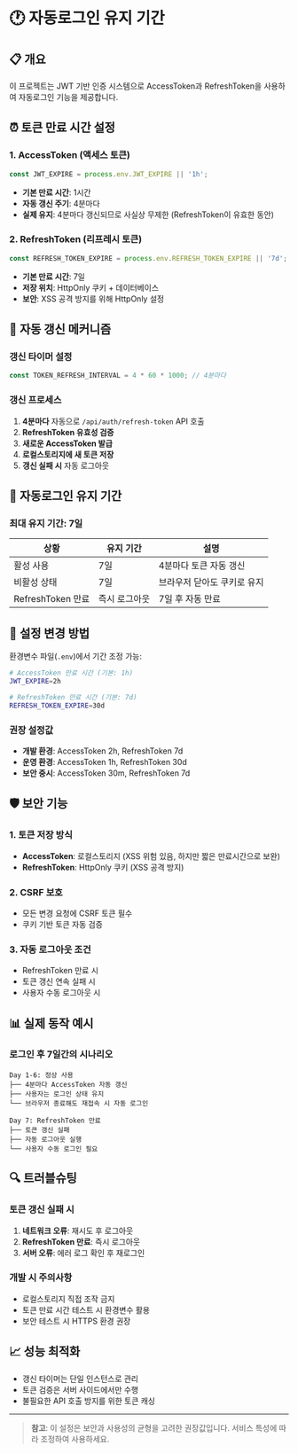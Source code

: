 # 🕐 자동로그인 유지 기간

## 📋 개요
이 프로젝트는 JWT 기반 인증 시스템으로 AccessToken과 RefreshToken을 사용하여 자동로그인 기능을 제공합니다.

## ⏰ 토큰 만료 시간 설정

### 1. AccessToken (액세스 토큰)
```typescript
const JWT_EXPIRE = process.env.JWT_EXPIRE || '1h';
```
- **기본 만료 시간**: 1시간
- **자동 갱신 주기**: 4분마다
- **실제 유지**: 4분마다 갱신되므로 사실상 무제한 (RefreshToken이 유효한 동안)

### 2. RefreshToken (리프레시 토큰)
```typescript
const REFRESH_TOKEN_EXPIRE = process.env.REFRESH_TOKEN_EXPIRE || '7d';
```
- **기본 만료 시간**: 7일
- **저장 위치**: HttpOnly 쿠키 + 데이터베이스
- **보안**: XSS 공격 방지를 위해 HttpOnly 설정

## 🔄 자동 갱신 메커니즘

### 갱신 타이머 설정
```typescript
const TOKEN_REFRESH_INTERVAL = 4 * 60 * 1000; // 4분마다
```

### 갱신 프로세스
1. **4분마다** 자동으로 `/api/auth/refresh-token` API 호출
2. **RefreshToken 유효성 검증**
3. **새로운 AccessToken 발급**
4. **로컬스토리지에 새 토큰 저장**
5. **갱신 실패 시** 자동 로그아웃

## 📅 자동로그인 유지 기간

### 최대 유지 기간: **7일**

| 상황 | 유지 기간 | 설명 |
|------|-----------|------|
| 활성 사용 | 7일 | 4분마다 토큰 자동 갱신 |
| 비활성 상태 | 7일 | 브라우저 닫아도 쿠키로 유지 |
| RefreshToken 만료 | 즉시 로그아웃 | 7일 후 자동 만료 |

## 🔧 설정 변경 방법

환경변수 파일(`.env`)에서 기간 조정 가능:

```bash
# AccessToken 만료 시간 (기본: 1h)
JWT_EXPIRE=2h

# RefreshToken 만료 시간 (기본: 7d)
REFRESH_TOKEN_EXPIRE=30d
```

### 권장 설정값
- **개발 환경**: AccessToken 2h, RefreshToken 7d
- **운영 환경**: AccessToken 1h, RefreshToken 30d
- **보안 중시**: AccessToken 30m, RefreshToken 7d

## 🛡️ 보안 기능

### 1. 토큰 저장 방식
- **AccessToken**: 로컬스토리지 (XSS 위험 있음, 하지만 짧은 만료시간으로 보완)
- **RefreshToken**: HttpOnly 쿠키 (XSS 공격 방지)

### 2. CSRF 보호
- 모든 변경 요청에 CSRF 토큰 필수
- 쿠키 기반 토큰 자동 검증

### 3. 자동 로그아웃 조건
- RefreshToken 만료 시
- 토큰 갱신 연속 실패 시
- 사용자 수동 로그아웃 시

## 📊 실제 동작 예시

### 로그인 후 7일간의 시나리오

```
Day 1-6: 정상 사용
├── 4분마다 AccessToken 자동 갱신
├── 사용자는 로그인 상태 유지
└── 브라우저 종료해도 재접속 시 자동 로그인

Day 7: RefreshToken 만료
├── 토큰 갱신 실패
├── 자동 로그아웃 실행
└── 사용자 수동 로그인 필요
```

## 🔍 트러블슈팅

### 토큰 갱신 실패 시
1. **네트워크 오류**: 재시도 후 로그아웃
2. **RefreshToken 만료**: 즉시 로그아웃
3. **서버 오류**: 에러 로그 확인 후 재로그인

### 개발 시 주의사항
- 로컬스토리지 직접 조작 금지
- 토큰 만료 시간 테스트 시 환경변수 활용
- 보안 테스트 시 HTTPS 환경 권장

## 📈 성능 최적화

- 갱신 타이머는 단일 인스턴스로 관리
- 토큰 검증은 서버 사이드에서만 수행
- 불필요한 API 호출 방지를 위한 토큰 캐싱

---

> **참고**: 이 설정은 보안과 사용성의 균형을 고려한 권장값입니다. 서비스 특성에 따라 조정하여 사용하세요.